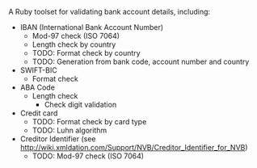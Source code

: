 A Ruby toolset for validating bank account details, including:
* IBAN (International Bank Account Number)
	* Mod-97 check (ISO 7064)
	* Length check by country
	* TODO: Format check by country
	* TODO: Generation from bank code, account number and country
* SWIFT-BIC
	* Format check
* ABA Code
  * Length check
	* Check digit validation
* Credit card
	* TODO: Format check by card type
	* TODO: Luhn algorithm
* Creditor Identifier (see http://wiki.xmldation.com/Support/NVB/Creditor_Identifier_for_NVB)
	* TODO: Mod-97 check (ISO 7064)
